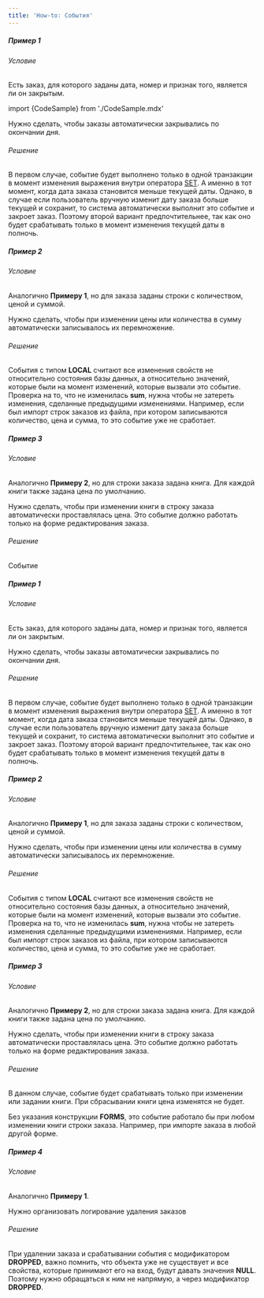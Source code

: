 ```yaml
---
title: 'How-to: События'
---
```


##### Пример 1

###### Условие

Есть заказ, для которого заданы дата, номер и признак того, является ли он закрытым.

import {CodeSample} from './CodeSample.mdx'

<CodeSample url="https://ru-documentation.lsfusion.org/sample?file=UseCaseEvents&block=sample1"/>

Нужно сделать, чтобы заказы автоматически закрывались по окончании дня.

###### Решение

<CodeSample url="https://ru-documentation.lsfusion.org/sample?file=UseCaseEvents&block=solution1"/>

В первом случае, событие будет выполнено только в одной транзакции в момент изменения выражения внутри оператора [SET](Change_operators_SET_CHANGED_..._.md). А именно в тот момент, когда дата заказа становится меньше текущей даты. Однако, в случае если пользователь вручную изменит дату заказа больше текущей и сохранит, то система автоматически выполнит это событие и закроет заказ. Поэтому второй вариант предпочтительнее, так как оно будет срабатывать только в момент изменения текущей даты в полночь.

##### Пример 2

###### Условие

Аналогично **Примеру 1**, но для заказа заданы строки с количеством, ценой и суммой.

<CodeSample url="https://ru-documentation.lsfusion.org/sample?file=UseCaseEvents&block=sample2"/>

Нужно сделать, чтобы при изменении цены или количества в сумму автоматически записывалось их перемножение.

###### Решение

<CodeSample url="https://ru-documentation.lsfusion.org/sample?file=UseCaseEvents&block=solution2"/>

События с типом **LOCAL** считают все изменения свойств не относительно состояния базы данных, а относительно значений, которые были на момент изменений, которые вызвали это событие. Проверка на то, что не изменилась **sum**, нужна чтобы не затереть изменения, сделанные предыдущими изменениями. Например, если был импорт строк заказов из файла, при котором записываются количество, цена и сумма, то это событие уже не сработает.

##### Пример 3

###### Условие

Аналогично **Примеру 2**, но для строки заказа задана книга. Для каждой книги также задана цена по умолчанию.

<CodeSample url="https://ru-documentation.lsfusion.org/sample?file=UseCaseEvents&block=sample3"/>

Нужно сделать, чтобы при изменении книги в строку заказа автоматически проставлялась цена. Это событие должно работать только на форме редактирования заказа.

###### Решение

<CodeSample url="https://ru-documentation.lsfusion.org/sample?file=UseCaseEvents&block=solution3"/>

Событие

##### Пример 1

###### Условие

Есть заказ, для которого заданы дата, номер и признак того, является ли он закрытым.

<CodeSample url="https://ru-documentation.lsfusion.org/sample?file=UseCaseEvents&block=sample1"/>

Нужно сделать, чтобы заказы автоматически закрывались по окончании дня.

###### Решение

<CodeSample url="https://ru-documentation.lsfusion.org/sample?file=UseCaseEvents&block=solution1"/>

В первом случае, событие будет выполнено только в одной транзакции в момент изменения выражения внутри оператора [SET](Change_operators_SET_CHANGED_..._.md). А именно в тот момент, когда дата заказа становится меньше текущей даты. Однако, в случае если пользователь вручную изменит дату заказа больше текущей и сохранит, то система автоматически выполнит это событие и закроет заказ. Поэтому второй вариант предпочтительнее, так как оно будет срабатывать только в момент изменения текущей даты в полночь.

##### Пример 2

###### Условие

Аналогично **Примеру 1**, но для заказа заданы строки с количеством, ценой и суммой.

<CodeSample url="https://ru-documentation.lsfusion.org/sample?file=UseCaseEvents&block=sample2"/>

Нужно сделать, чтобы при изменении цены или количества в сумму автоматически записывалось их перемножение.

###### Решение

<CodeSample url="https://ru-documentation.lsfusion.org/sample?file=UseCaseEvents&block=solution2"/>

События с типом **LOCAL** считают все изменения свойств не относительно состояния базы данных, а относительно значений, которые были на момент изменений, которые вызвали это событие. Проверка на то, что не изменилась **sum**, нужна чтобы не затереть изменения сделанные предыдущими изменениями. Например, если был импорт строк заказов из файла, при котором записываются количество, цена и сумма, то это событие уже не сработает.

##### Пример 3

###### Условие

Аналогично **Примеру 2**, но для строки заказа задана книга. Для каждой книги также задана цена по умолчанию.

<CodeSample url="https://ru-documentation.lsfusion.org/sample?file=UseCaseEvents&block=sample3"/>

Нужно сделать, чтобы при изменении книги в строку заказа автоматически проставлялась цена. Это событие должно работать только на форме редактирования заказа.

###### Решение

<CodeSample url="https://ru-documentation.lsfusion.org/sample?file=UseCaseEvents&block=solution3"/>

В данном случае, событие будет срабатывать только при изменении или задании книги. При сбрасывании книги цена изменятся не будет.

Без указания конструкции **FORMS**, это событие работало бы при любом изменении книги строки заказа. Например, при импорте заказа в любой другой форме.

##### Пример 4

###### Условие

Аналогично **Примеру 1**.

Нужно организовать логирование удаления заказов

###### Решение

<CodeSample url="https://ru-documentation.lsfusion.org/sample?file=UseCaseEvents&block=solution4"/>

При удалении заказа и срабатывании события с модификатором **DROPPED**, важно помнить, что объекта уже не существует и все свойства, которые принимают его на вход, будут давать значения **NULL**. Поэтому нужно обращаться к ним не напрямую, а через модификатор **DROPPED**.
